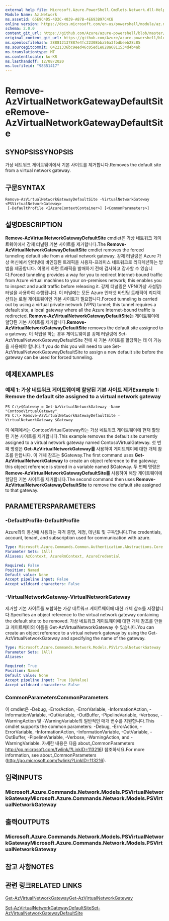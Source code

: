 ```yaml
---
external help file: Microsoft.Azure.PowerShell.Cmdlets.Network.dll-Help.xml
Module Name: Az.Network
ms.assetid: 65E9C4D5-4D2C-4039-A87B-4E693B97C4CB
online version: https://docs.microsoft.com/en-us/powershell/module/az.network/remove-azvirtualnetworkgatewaydefaultsite
schema: 2.0.0
content_git_url: https://github.com/Azure/azure-powershell/blob/master/src/Network/Network/help/Remove-AzVirtualNetworkGatewayDefaultSite.md
original_content_git_url: https://github.com/Azure/azure-powershell/blob/master/src/Network/Network/help/Remove-AzVirtualNetworkGatewayDefaultSite.md
ms.openlocfilehash: 288812137887e4fc22308bba56a3fbdbeeb28c85
ms.sourcegitcommit: 04221336bc9eed46c05ed1e828a6811534d4b4ab
ms.translationtype: MT
ms.contentlocale: ko-KR
ms.lasthandoff: 12/08/2020
ms.locfileid: "98351417"
---
```

# <span data-ttu-id="acdf7-101">Remove-AzVirtualNetworkGatewayDefaultSite</span><span class="sxs-lookup"><span data-stu-id="acdf7-101">Remove-AzVirtualNetworkGatewayDefaultSite</span></span>

## <span data-ttu-id="acdf7-102">SYNOPSIS</span><span class="sxs-lookup"><span data-stu-id="acdf7-102">SYNOPSIS</span></span>
<span data-ttu-id="acdf7-103">가상 네트워크 게이트웨이에서 기본 사이트를 제거합니다.</span><span class="sxs-lookup"><span data-stu-id="acdf7-103">Removes the default site from a virtual network gateway.</span></span>

## <span data-ttu-id="acdf7-104">구문</span><span class="sxs-lookup"><span data-stu-id="acdf7-104">SYNTAX</span></span>

```
Remove-AzVirtualNetworkGatewayDefaultSite -VirtualNetworkGateway <PSVirtualNetworkGateway>
 [-DefaultProfile <IAzureContextContainer>] [<CommonParameters>]
```

## <span data-ttu-id="acdf7-105">설명</span><span class="sxs-lookup"><span data-stu-id="acdf7-105">DESCRIPTION</span></span>
<span data-ttu-id="acdf7-106">**Remove-AzVirtualNetworkGatewayDefaultSite** cmdlet은 가상 네트워크 게이트웨이에서 강제 터널링 기본 사이트를 제거합니다.</span><span class="sxs-lookup"><span data-stu-id="acdf7-106">The **Remove-AzVirtualNetworkGatewayDefaultSite** cmdlet removes the forced tunneling default site from a virtual network gateway.</span></span>
<span data-ttu-id="acdf7-107">강제 터널링은 Azure 가상 머신에서 인터넷에 바인딩된 트래픽을 사용자-프레미스 네트워크로 리디렉션하는 방법을 제공합니다. 이렇게 하면 트래픽을 발매하기 전에 검사하고 감사할 수 있습니다.</span><span class="sxs-lookup"><span data-stu-id="acdf7-107">Forced tunneling provides a way for you to redirect Internet-bound traffic from Azure virtual machines to your on-premises network; this enables you to inspect and audit traffic before releasing it.</span></span>
<span data-ttu-id="acdf7-108">강제 터널링은 VPN(가상 사설망) 터널을 사용하여 수행됩니다. 이 터널에는 모든 Azure 인터넷 바인딩 트래픽이 리디렉션되는 로컬 게이트웨이인 기본 사이트가 필요합니다.</span><span class="sxs-lookup"><span data-stu-id="acdf7-108">Forced tunneling is carried out by using a virtual private network (VPN) tunnel; this tunnel requires a default site, a local gateway where all the Azure Internet-bound traffic is redirected.</span></span>
<span data-ttu-id="acdf7-109">**Remove-AzVirtualNetworkGatewayDefaultSite는** 게이트웨이에 할당된 기본 사이트를 제거합니다.</span><span class="sxs-lookup"><span data-stu-id="acdf7-109">**Remove-AzVirtualNetworkGatewayDefaultSite** removes the default site assigned to a gateway.</span></span>
<span data-ttu-id="acdf7-110">이 작업을 하는 경우 게이트웨이를 강제 터널링에 Set-AzVirtualNetworkGatewayDefaultSite 전에 새 기본 사이트를 할당하는 데 이 기능을 사용해야 합니다.</span><span class="sxs-lookup"><span data-stu-id="acdf7-110">If you do this you will need to use Set-AzVirtualNetworkGatewayDefaultSite to assign a new default site before the gateway can be used for forced tunneling.</span></span>

## <span data-ttu-id="acdf7-111">예제</span><span class="sxs-lookup"><span data-stu-id="acdf7-111">EXAMPLES</span></span>

### <span data-ttu-id="acdf7-112">예제 1: 가상 네트워크 게이트웨이에 할당된 기본 사이트 제거</span><span class="sxs-lookup"><span data-stu-id="acdf7-112">Example 1: Remove the default site assigned to a virtual network gateway</span></span>
```
PS C:\>$Gateway = Get-AzVirtualNetworkGateway -Name "ContosoVirtualGateway"
PS C:\> Remove-AzVirtualNetworkGatewayDefaultSite -VirtualNetworkGateway $Gateway
```

<span data-ttu-id="acdf7-113">이 예제에서는 ContosoVirtualGateway라는 가상 네트워크 게이트웨이에 현재 할당된 기본 사이트를 제거합니다.</span><span class="sxs-lookup"><span data-stu-id="acdf7-113">This example removes the default site currently assigned to a virtual network gateway named ContosoVirtualGateway.</span></span>
<span data-ttu-id="acdf7-114">첫 번째 명령은 **Get-AzVirtualNetworkGateway를** 사용하여 게이트웨이에 대한 개체 참조를 만듭니다. 이 개체 참조는 $Gateway.</span><span class="sxs-lookup"><span data-stu-id="acdf7-114">The first command uses **Get-AzVirtualNetworkGateway** to create an object reference to the gateway; this object reference is stored in a variable named $Gateway.</span></span>
<span data-ttu-id="acdf7-115">두 번째 명령은 **Remove-AzVirtualNetworkGatewayDefaultSite를** 사용하여 해당 게이트웨이에 할당된 기본 사이트를 제거합니다.</span><span class="sxs-lookup"><span data-stu-id="acdf7-115">The second command then uses **Remove-AzVirtualNetworkGatewayDefaultSite** to remove the default site assigned to that gateway.</span></span>

## <span data-ttu-id="acdf7-116">PARAMETERS</span><span class="sxs-lookup"><span data-stu-id="acdf7-116">PARAMETERS</span></span>

### <span data-ttu-id="acdf7-117">-DefaultProfile</span><span class="sxs-lookup"><span data-stu-id="acdf7-117">-DefaultProfile</span></span>
<span data-ttu-id="acdf7-118">Azure와의 통신에 사용되는 자격 증명, 계정, 테넌트 및 구독입니다.</span><span class="sxs-lookup"><span data-stu-id="acdf7-118">The credentials, account, tenant, and subscription used for communication with azure.</span></span>

```yaml
Type: Microsoft.Azure.Commands.Common.Authentication.Abstractions.Core.IAzureContextContainer
Parameter Sets: (All)
Aliases: AzContext, AzureRmContext, AzureCredential

Required: False
Position: Named
Default value: None
Accept pipeline input: False
Accept wildcard characters: False
```

### <span data-ttu-id="acdf7-119">-VirtualNetworkGateway</span><span class="sxs-lookup"><span data-stu-id="acdf7-119">-VirtualNetworkGateway</span></span>
<span data-ttu-id="acdf7-120">제거할 기본 사이트를 포함하는 가상 네트워크 게이트웨이에 대한 개체 참조를 지정합니다.</span><span class="sxs-lookup"><span data-stu-id="acdf7-120">Specifies an object reference to the virtual network gateway containing the default site to be removed.</span></span>
<span data-ttu-id="acdf7-121">가상 네트워크 게이트웨이에 대한 개체 참조를 만들고 게이트웨이의 이름을 Get-AzVirtualNetworkGateway 수 있습니다.</span><span class="sxs-lookup"><span data-stu-id="acdf7-121">You can create an object reference to a virtual network gateway by using the Get-AzVirtualNetworkGateway and specifying the name of the gateway.</span></span>

```yaml
Type: Microsoft.Azure.Commands.Network.Models.PSVirtualNetworkGateway
Parameter Sets: (All)
Aliases:

Required: True
Position: Named
Default value: None
Accept pipeline input: True (ByValue)
Accept wildcard characters: False
```

### <span data-ttu-id="acdf7-122">CommonParameters</span><span class="sxs-lookup"><span data-stu-id="acdf7-122">CommonParameters</span></span>
<span data-ttu-id="acdf7-123">이 cmdlet은 -Debug, -ErrorAction, -ErrorVariable, -InformationAction, -InformationVariable, -OutVariable, -OutBuffer, -PipelineVariable, -Verbose, -WarningAction 및 -WarningVariable의 일반적인 매개 변수를 지원합니다.</span><span class="sxs-lookup"><span data-stu-id="acdf7-123">This cmdlet supports the common parameters: -Debug, -ErrorAction, -ErrorVariable, -InformationAction, -InformationVariable, -OutVariable, -OutBuffer, -PipelineVariable, -Verbose, -WarningAction, and -WarningVariable.</span></span> <span data-ttu-id="acdf7-124">자세한 내용은 다음 about_CommonParameters http://go.microsoft.com/fwlink/?LinkID=113216) 참조하세요.</span><span class="sxs-lookup"><span data-stu-id="acdf7-124">For more information, see about_CommonParameters (http://go.microsoft.com/fwlink/?LinkID=113216).</span></span>

## <span data-ttu-id="acdf7-125">입력</span><span class="sxs-lookup"><span data-stu-id="acdf7-125">INPUTS</span></span>

### <span data-ttu-id="acdf7-126">Microsoft.Azure.Commands.Network.Models.PSVirtualNetworkGateway</span><span class="sxs-lookup"><span data-stu-id="acdf7-126">Microsoft.Azure.Commands.Network.Models.PSVirtualNetworkGateway</span></span>

## <span data-ttu-id="acdf7-127">출력</span><span class="sxs-lookup"><span data-stu-id="acdf7-127">OUTPUTS</span></span>

### <span data-ttu-id="acdf7-128">Microsoft.Azure.Commands.Network.Models.PSVirtualNetworkGateway</span><span class="sxs-lookup"><span data-stu-id="acdf7-128">Microsoft.Azure.Commands.Network.Models.PSVirtualNetworkGateway</span></span>

## <span data-ttu-id="acdf7-129">참고 사항</span><span class="sxs-lookup"><span data-stu-id="acdf7-129">NOTES</span></span>

## <span data-ttu-id="acdf7-130">관련 링크</span><span class="sxs-lookup"><span data-stu-id="acdf7-130">RELATED LINKS</span></span>

[<span data-ttu-id="acdf7-131">Get-AzVirtualNetworkGateway</span><span class="sxs-lookup"><span data-stu-id="acdf7-131">Get-AzVirtualNetworkGateway</span></span>](./Get-AzVirtualNetworkGateway.md)

[<span data-ttu-id="acdf7-132">Set-AzVirtualNetworkGatewayDefaultSite</span><span class="sxs-lookup"><span data-stu-id="acdf7-132">Set-AzVirtualNetworkGatewayDefaultSite</span></span>](./Set-AzVirtualNetworkGatewayDefaultSite.md)


